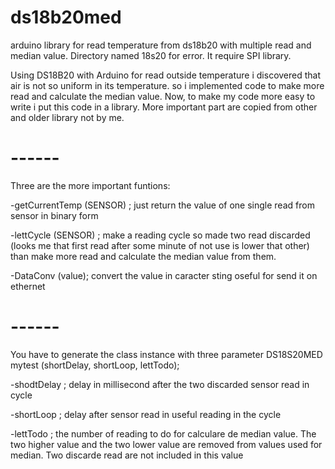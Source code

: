 # ds18b20med
arduino library for read temperature from ds18b20 with multiple read and median value. Directory named 18s20 for error. It require SPI library.
 
Using DS18B20 with Arduino for read outside temperature i discovered that air is not so uniform in its temperature. so i implemented code to make more read and calculate the median value. Now, to make my code more easy to write i put this code in a library. More important part are copied from other and older library not by me.


# ------
Three are the more important funtions:

-getCurrentTemp (SENSOR) ;
just return  the value of one single read from sensor in binary form

-lettCycle (SENSOR) ;
make a reading cycle so made two read discarded (looks me that first read after some minute of not use is lower that other) than make more read and calculate the median value from them.

-DataConv (value);
convert the value in caracter sting oseful for send it on ethernet

# ------
You have to generate the class instance with three parameter
DS18S20MED mytest (shortDelay, shortLoop, lettTodo);

-shodtDelay ; 
delay in millisecond after the two discarded sensor read in cycle

-shortLoop ; 
delay after sensor read in useful reading in the cycle

-lettTodo ; 
the number of reading to do for calculare de median value. The two higher value and the two lower value are removed from values used for median. Two discarde read are not included in this value

